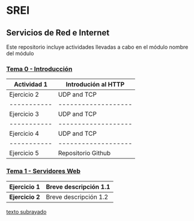 # SREI

## Servicios de Red e Internet
Este repositorio incluye actividades llevadas a cabo en el módulo nombre del módulo

### [Tema 0 - Introducción](/Tem0/readme.md)

| Actividad 1 | Introdución al HTTP |
| ----------- | ------------------- |
| Ejercicio 2 | UDP and TCP         |
| ----------- | ------------------- |
| Ejercicio 3 | UDP and TCP         |
| ----------- | ------------------- |
| Ejercicio 4 | UDP and TCP         |
| ----------- | ------------------- |
| Ejercicio 5 | Repositorio Github  |

### [Tema 1 - Servidores Web](/Tema1/readme.md)

| **Ejercicio 1** | Breve descripción 1.1 |
| ----------- | --------------------- |
| **Ejercicio 2** | Breve descripción 1.2 |


 <u>texto subrayado</u>
 
